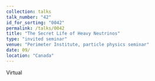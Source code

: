 ```yaml
---
collection: talks
talk_number: "42"
id_for_sorting: "0042"
permalink: /talks/0042
title: "The Secret Life of Heavy Neutrinos" 
type: "invited seminar"
venue: "Perimeter Institute, particle physics seminar"
date: 09/
location: "Canada"
---
```


Virtual
